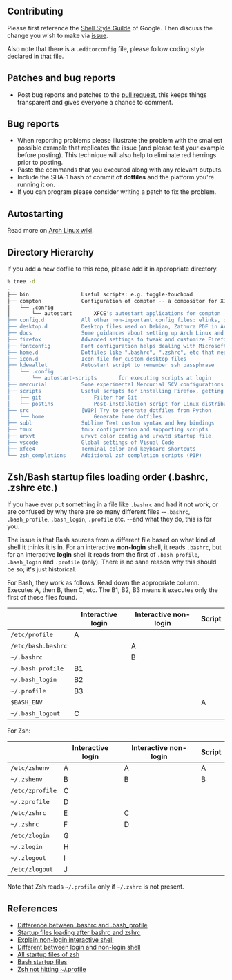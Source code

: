 ## Contributing

Please first reference the [Shell Style Guilde][google sh style] of Google.
Then discuss the change you wish to make via [issue][gh issue].

Also note that there is a `.editorconfig` file, please follow coding style
declared in that file.

## Patches and bug reports

- Post bug reports and patches to the [pull request][ghpr],
  this keeps things transparent and gives everyone a chance to comment.

## Bug reports

- When reporting problems please illustrate the problem with the smallest
  possible example that replicates the issue (and please test your example
  before posting). This technique will also help to eliminate red herrings
  prior to posting.
- Paste the commands that you executed along with any relevant outputs.
- Include the SHA-1 hash of commit of **dotfiles** and the platform you're
  running it on.
- If you can program please consider writing a patch to fix the problem.

[google sh style]: https://google.github.io/styleguide/shell.xml
[gh issue]: https://github.com/lzutao/dotfiles/issues
[ghpr]: https://github.com/lzutao/dotfiles/pulls

## Autostarting

Read more on [Arch Linux wiki](https://wiki.archlinux.org/index.php/Autostarting).

## Directory Hierarchy

If you add a new dotfile to this repo, please add it in appropriate directory.

```bash
% tree -d
.
├── bin                 Useful scripts: e.g. toggle-touchpad
├── compton             Configuration of compton -- a compositor for X11
│   └── .config
│       └── autostart       XFCE's autostart applications for compton
├── config.d            All other non-important config files: elinks, qt4
├── desktop.d           Desktop files used on Debian, Zathura PDF in Arch Linux
├── docs                Some guidances about setting up Arch Linux and git, r2, vim,
├── firefox             Advanced settings to tweak and customize Firefox
├── fontconfig          Font configuration helps dealing with Microsoft fonts
├── home.d              Dotfiles like ".bashrc", ".zshrc", etc that need to link to HOME
├── icon.d              Icon file for custom desktop files
├── kdewallet           Autostart script to remember ssh passphrase
│   └── .config
│       └── autostart-scripts       for executing scripts at login
├── mercurial           Some experimental Mercurial SCV configurations
├── scripts             Useful scripts for installing Firefox, getting distro name
│   ├── git                 Filter for Git
│   └── postins             Post-installation script for Linux distributions (Ubuntu)
├── src                 [WIP] Try to generate dotfiles from Python
│   └── home                Generate home dotfiles
├── subl                Sublime Text custom syntax and key bindings
├── tmux                tmux configuration and supporting scripts
├── urxvt               urxvt color config and urxvtd startup file
├── vscode              Global settings of Visual Code
├── xfce4               Terminal color and keyboard shortcuts
└── zsh_completions     Additional zsh completion scripts (PIP)
```

## Zsh/Bash startup files loading order (.bashrc, .zshrc etc.)

If you have ever put something in a file like `.bashrc` and had it not
work, or are confused by why there are so many different files
--`.bashrc`, `.bash_profile`, `.bash_login`, `.profile` etc. --and what
they do, this is for you.

The issue is that Bash sources from a different file based on what kind
of shell it thinks it is in. For an interactive **non-login** shell, it
reads `.bashrc`, but for an interactive **login** shell it reads from
the first of `.bash_profile`, `.bash_login` and `.profile` (only). There
is no sane reason why this should be so; it's just historical.

For Bash, they work as follows. Read down the appropriate column.
Executes A, then B, then C, etc. The B1, B2, B3 means it executes only
the first of those files
found.

|                    | Interactive login | Interactive non-login | Script |
| ------------------ | ----------------- | --------------------- | ------ |
| `/etc/profile`     | A                 |                       |        |
| `/etc/bash.bashrc` |                   | A                     |        |
| `~/.bashrc`        |                   | B                     |        |
| `~/.bash_profile`  | B1                |                       |        |
| `~/.bash_login`    | B2                |                       |        |
| `~/.profile`       | B3                |                       |        |
| `$BASH_ENV`        |                   |                       | A      |
| `~/.bash_logout`   | C                 |                       |        |

For Zsh:

|                 | Interactive login | Interactive non-login | Script |
| --------------- | ----------------- | --------------------- | ------ |
| `/etc/zshenv`   | A                 | A                     | A      |
| `~/.zshenv`     | B                 | B                     | B      |
| `/etc/zprofile` | C                 |                       |        |
| `~/.zprofile`   | D                 |                       |        |
| `/etc/zshrc`    | E                 | C                     |        |
| `~/.zshrc`      | F                 | D                     |        |
| `/etc/zlogin`   | G                 |                       |        |
| `~/.zlogin`     | H                 |                       |        |
| `~/.zlogout`    | I                 |                       |        |
| `/etc/zlogout`  | J                 |                       |        |

Note that Zsh reads `~/.profile` only if `~/.zshrc` is not present.

## References

- [Difference between .bashrc and .bash_profile][1]
- [Startup files loading after bashrc and zshrc][2]
- [Explain non-login interactive shell][3]
- [Different between login and non-login shell][4]
- [All startup files of zsh][5]
- [Bash startup files][6]
- [Zsh not hitting ~/.profile][7]

[1]: https://superuser.com/a/183980/510572
[2]: https://shreevatsa.wordpress.com/2008/03/30/zshbash-startup-files-loading-order-bashrc-zshrc-etc/
[3]: https://superuser.com/questions/657848/why-do-we-have-login-non-login-interactive-and-non-interactive-bash-shells
[4]: https://unix.stackexchange.com/questions/38175/difference-between-login-shell-and-non-login-shell?noredirect=1&lq=1
[5]: http://zsh.sourceforge.net/Guide/zshguide02.html
[6]: https://www.gnu.org/software/bash/manual/bashref.html#Bash-Startup-Files
[7]: https://superuser.com/a/892248/510572

